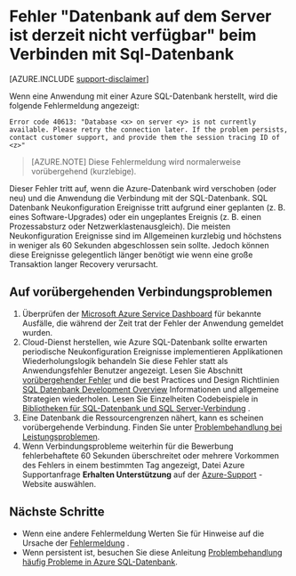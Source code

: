<properties
    pageTitle="Datenbank auf dem Server ist nicht verfügbar, Verbinden mit SQL-Datenbank | Microsoft Azure"
    description="Problembehandlung bei der Datenbank auf Server ist nicht verfügbar Fehler, wenn eine Anwendung mit SQL-Datenbank verbindet."
    services="sql-database"
    documentationCenter=""
    authors="dalechen"
    manager="felixwu"
    editor=""
    keywords="Datenbank auf dem Server ist nicht verfügbar, Verbinden mit Sql-Datenbank"/>

<tags
    ms.service="sql-database"
    ms.workload="data-management"
    ms.tgt_pltfrm="na"
    ms.devlang="na"
    ms.topic="article"
    ms.date="09/21/2016"
    ms.author="daleche"/>

# <a name="error-database-on-server-is-not-currently-available-when-connecting-to-sql-database"></a>Fehler "Datenbank auf dem Server ist derzeit nicht verfügbar" beim Verbinden mit Sql-Datenbank
[AZURE.INCLUDE [support-disclaimer](../../includes/support-disclaimer.md)]

Wenn eine Anwendung mit einer Azure SQL-Datenbank herstellt, wird die folgende Fehlermeldung angezeigt:

```
Error code 40613: "Database <x> on server <y> is not currently available. Please retry the connection later. If the problem persists, contact customer support, and provide them the session tracing ID of <z>"
```

> [AZURE.NOTE] Diese Fehlermeldung wird normalerweise vorübergehend (kurzlebige).

Dieser Fehler tritt auf, wenn die Azure-Datenbank wird verschoben (oder neu) und die Anwendung die Verbindung mit der SQL-Datenbank. SQL Datenbank Neukonfiguration Ereignisse tritt aufgrund einer geplanten (z. B. eines Software-Upgrades) oder ein ungeplantes Ereignis (z. B. einen Prozessabsturz oder Netzwerklastenausgleich). Die meisten Neukonfiguration Ereignisse sind im Allgemeinen kurzlebig und höchstens in weniger als 60 Sekunden abgeschlossen sein sollte. Jedoch können diese Ereignisse gelegentlich länger benötigt wie wenn eine große Transaktion langer Recovery verursacht.

## <a name="steps-to-resolve-transient-connectivity-issues"></a>Auf vorübergehenden Verbindungsproblemen
1.  Überprüfen der [Microsoft Azure Service Dashboard](https://azure.microsoft.com/status) für bekannte Ausfälle, die während der Zeit trat der Fehler der Anwendung gemeldet wurden.
2. Cloud-Dienst herstellen, wie Azure SQL-Datenbank sollte erwarten periodische Neukonfiguration Ereignisse implementieren Applikationen Wiederholungslogik behandeln Sie diese Fehler statt als Anwendungsfehler Benutzer angezeigt. Lesen Sie Abschnitt [vorübergehender Fehler](sql-database-connectivity-issues.md) und die best Practices und Design Richtlinien [SQL Datenbank Development Overview](sql-database-develop-overview.md) Informationen und allgemeine Strategien wiederholen. Lesen Sie Einzelheiten Codebeispiele in [Bibliotheken für SQL-Datenbank und SQL Server-Verbindung](sql-database-libraries.md) .
3.  Eine Datenbank die Ressourcengrenzen nähert, kann es scheinen vorübergehende Verbindung. Finden Sie unter [Problembehandlung bei Leistungsproblemen](sql-database-troubleshoot-performance.md).
4.  Wenn Verbindungsprobleme weiterhin für die Bewerbung fehlerbehaftete 60 Sekunden überschreitet oder mehrere Vorkommen des Fehlers in einem bestimmten Tag angezeigt, Datei Azure Supportanfrage **Erhalten Unterstützung** auf der [Azure-Support](https://azure.microsoft.com/support/options) -Website auswählen.

## <a name="next-steps"></a>Nächste Schritte
- Wenn eine andere Fehlermeldung Werten Sie für Hinweise auf die Ursache der [Fehlermeldung](sql-database-develop-error-messages.md) .
- Wenn persistent ist, besuchen Sie diese Anleitung [Problembehandlung häufig Probleme in Azure SQL-Datenbank](sql-database-troubleshoot-common-connection-issues.md).
